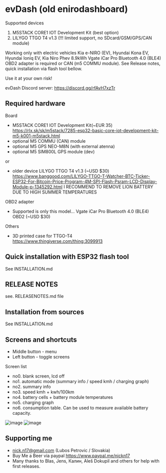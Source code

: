 # evDash (old enirodashboard)

Supported devices
1. M5STACK CORE1 IOT Development Kit (best option)
2. LILYGO TTGO T4 v1.3 (!!! limited support, no SDcard/GSM/GPS/CAN module)

Working only with electric vehicles 
Kia e-NIRO (EV), Hyundai Kona EV, Hyundai Ioniq EV, Kia Niro Phev 8.9kWh
Vgate iCar Pro Bluetooth 4.0 (BLE4) OBD2 adapter is required or CAN (m5 COMMU module).
See Release notes, quick installation via flash tool bellow. 

Use it at your own risk!

evDash Discord server: https://discord.gg/rfAvH7xzTr

## Required hardware
Board
- M5STACK CORE1 IOT Development Kit(~EUR 35)
  https://rlx.sk/sk/m5stack/7285-esp32-basic-core-iot-development-kit-m5-k001-m5stack.html
- optional M5 COMMU (CAN) module
- optional M5 GPS NEO-M8N (with external atenna)
- optional M5 SIM800L GPS module (dev)
  
or 
- older device LILYGO TTGO T4 v1.3 (~USD $30) 
  https://www.banggood.com/LILYGO-TTGO-T-Watcher-BTC-Ticker-ESP32-For-Bitcoin-Price-Program-4M-SPI-Flash-Psram-LCD-Display-Module-p-1345292.html
  I RECOMMEND TO REMOVE LION BATTERY DUE TO HIGH SUMMER TEMPERATURES

OBD2 adapter
- Supported is only this model... Vgate iCar Pro Bluetooth 4.0 (BLE4) OBD2 (~USD $30)

Others
- 3D printed case for TTGO-T4
  https://www.thingiverse.com/thing:3099913

## Quick installation with ESP32 flash tool

See INSTALLATION.md

## RELEASE NOTES
see. RELEASENOTES.md file

## Installation from sources

See INSTALLATION.md

## Screens and shortcuts
- Middle button - menu 
- Left button - toggle screens

Screen list
- no0. blank screen, lcd off
- no1. automatic mode (summary info / speed kmh / charging graph)
- no2. summary info
- no3. speed kmh + kwh/100km
- no4. battery cells + battery module temperatures
- no5. charging graph
- no6. consumption table. Can be used to measure available battery capacity.

![image](https://github.com/nickn17/evDash/blob/master/screenshots/v2.jpg)
![image](https://github.com/nickn17/evDash/blob/master/screenshots/v2_m5charging.jpg)

## Supporting me

- nick.n17@gmail.com (Lubos Petrovic / Slovakia)
- Buy Me a Beer via paypal https://www.paypal.me/nickn17
- Many thanks to Blas, Jens, Калин, Aleš Dokupil and others for help with first releases.

